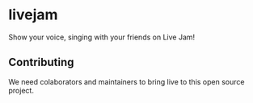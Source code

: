 # livejam
Show your voice, singing with your friends on Live Jam!

## Contributing

We need colaborators and maintainers to bring live to this open source project.

